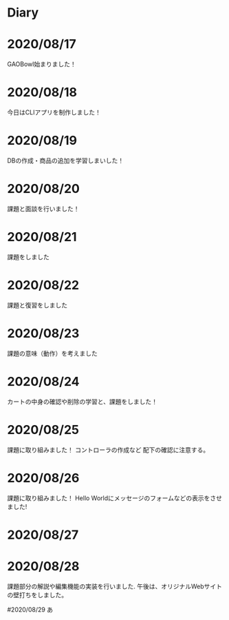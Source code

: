 # Diary

# 2020/08/17
GAOBowl始まりました！

# 2020/08/18
今日はCLIアプリを制作しました！

# 2020/08/19
DBの作成・商品の追加を学習しまいした！

# 2020/08/20
課題と面談を行いました！

# 2020/08/21
課題をしました

# 2020/08/22
課題と復習をしました

# 2020/08/23
課題の意味（動作）を考えました

# 2020/08/24
カートの中身の確認や削除の学習と、課題をしました！

# 2020/08/25
課題に取り組みました！
コントローラの作成など
配下の確認に注意する。

# 2020/08/26
課題に取り組みました！
Hello Worldにメッセージのフォームなどの表示をさせました!

# 2020/08/27


# 2020/08/28
課題部分の解説や編集機能の実装を行いました.
午後は、オリジナルWebサイトの壁打ちをしました。

#2020/08/29
あ